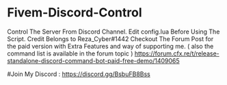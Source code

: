 # Fivem-Discord-Control
 Control The Server From Discord Channel.
 Edit config.lua Before Using The Script. 
 Credit Belongs to Reza_Cyber#1442
 Checkout The Forum Post for the paid version with Extra Features and way of supporting me. ( also the command list is available in the forum topic )
 https://forum.cfx.re/t/release-standalone-discord-command-bot-paid-free-demo/1409065


#Join My Discord : https://discord.gg/BsbuFB8Bss
